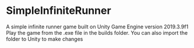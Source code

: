 # SimpleInfiniteRunner
A simple infinite runner game built on Unity Game Engine version 2019.3.9f1
Play the game from the .exe file in the builds folder. 
You can also import the folder to Unity to make changes
